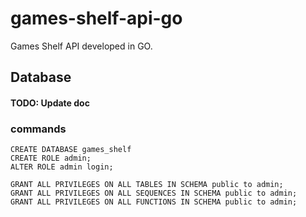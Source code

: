 # games-shelf-api-go

Games Shelf API developed in GO.

## Database
#### TODO: Update doc

### commands

    CREATE DATABASE games_shelf
    CREATE ROLE admin;
    ALTER ROLE admin login;

    GRANT ALL PRIVILEGES ON ALL TABLES IN SCHEMA public to admin;
    GRANT ALL PRIVILEGES ON ALL SEQUENCES IN SCHEMA public to admin;
    GRANT ALL PRIVILEGES ON ALL FUNCTIONS IN SCHEMA public to admin;
      
